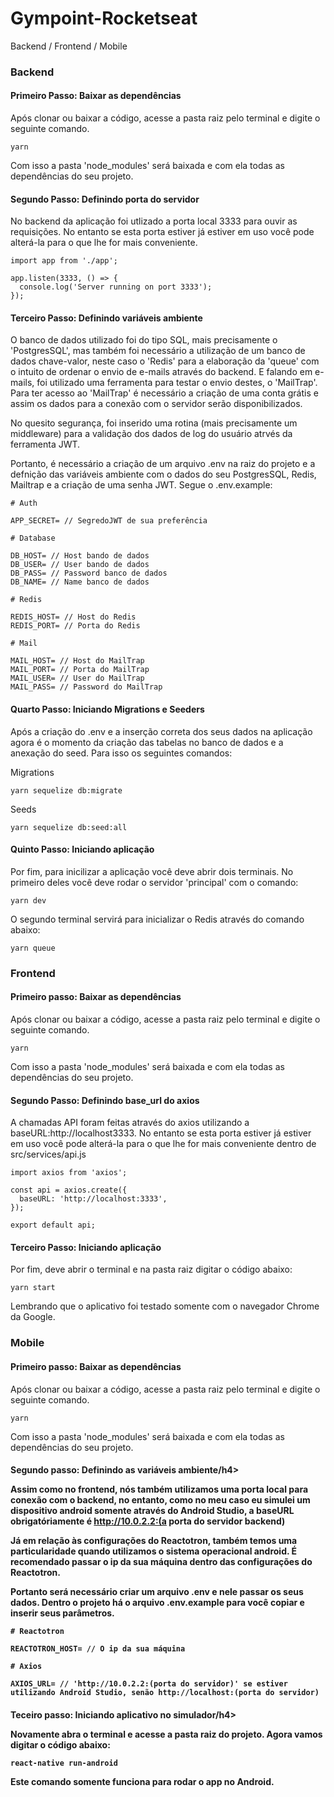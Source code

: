 # Gympoint-Rocketseat

Backend / Frontend / Mobile

<h3>Backend</h3>

<h4>Primeiro Passo: Baixar as dependências</h4>

Após clonar ou baixar a código, acesse a pasta raiz pelo terminal e digite o seguinte comando.

```
yarn
```

Com isso a pasta 'node_modules' será baixada e com ela todas as dependências do seu projeto.

<h4>Segundo Passo: Definindo porta do servidor</h4>

No backend da aplicação foi utlizado a porta local 3333 para ouvir as requisições. No entanto se esta porta estiver já estiver em uso você pode alterá-la para o que lhe for mais conveniente.

```
import app from './app';

app.listen(3333, () => {
  console.log('Server running on port 3333');
});
```

<h4>Terceiro Passo: Definindo variáveis ambiente</h4>

O banco de dados utilizado foi do tipo SQL, mais precisamente o 'PostgresSQL', mas também foi necessário a utilização de um banco de dados chave-valor, neste caso o 'Redis' para a elaboração da 'queue' com o intuito de ordenar o envio de e-mails através do backend. E falando em e-mails, foi utilizado uma ferramenta para testar o envio destes, o 'MailTrap'. Para ter acesso ao 'MailTrap' é necessário a criação de uma conta grátis e assim os dados para a conexão com o servidor serão disponibilizados.

No quesito segurança, foi inserido uma rotina (mais precisamente um middleware) para a validação dos dados de log do usuário atrvés da ferramenta JWT.

Portanto, é necessário a criação de um arquivo .env na raiz do projeto e a defnição das variáveis ambiente com o dados do seu PostgresSQL, Redis, Mailtrap e a criação de uma senha JWT. Segue o .env.example:

```
# Auth

APP_SECRET= // SegredoJWT de sua preferência

# Database

DB_HOST= // Host bando de dados
DB_USER= // User bando de dados
DB_PASS= // Password banco de dados
DB_NAME= // Name banco de dados

# Redis

REDIS_HOST= // Host do Redis
REDIS_PORT= // Porta do Redis

# Mail

MAIL_HOST= // Host do MailTrap
MAIL_PORT= // Porta do MailTrap
MAIL_USER= // User do MailTrap
MAIL_PASS= // Password do MailTrap
```

<h4>Quarto Passo: Iniciando Migrations e Seeders</h4>

Após a criação do .env e a inserção correta dos seus dados na aplicação agora é o momento da criação das tabelas no banco de dados e a anexação do seed. Para isso os seguintes comandos:

Migrations
```
yarn sequelize db:migrate
```

Seeds
```
yarn sequelize db:seed:all
```

<h4>Quinto Passo: Iniciando aplicação</h4>

Por fim, para inicilizar a aplicação você deve abrir dois terminais. No primeiro deles você deve rodar o servidor 'principal' com o comando:
```
yarn dev
```

O segundo terminal servirá para inicializar o Redis através do comando abaixo:
```
yarn queue
```

<h3>Frontend</h3>

<h4>Primeiro passo: Baixar as dependências</h4>

Após clonar ou baixar a código, acesse a pasta raiz pelo terminal e digite o seguinte comando.

```
yarn
```

Com isso a pasta 'node_modules' será baixada e com ela todas as dependências do seu projeto.

<h4>Segundo Passo: Definindo base_url do axios</h4>

A chamadas API foram feitas através do axios utilizando a baseURL:http://localhost3333. No entanto se esta porta estiver já estiver em uso você pode alterá-la para o que lhe for mais conveniente dentro de src/services/api.js

```
import axios from 'axios';

const api = axios.create({
  baseURL: 'http://localhost:3333',
});

export default api;
```

<h4>Terceiro Passo: Iniciando aplicação</h4>

Por fim, deve abrir o terminal e na pasta raiz digitar o código abaixo:
```
yarn start
```

Lembrando que o aplicativo foi testado somente com o navegador Chrome da Google.

<h3>Mobile</h3>

<h4>Primeiro passo: Baixar as dependências</h4>

Após clonar ou baixar a código, acesse a pasta raiz pelo terminal e digite o seguinte comando.

```
yarn
```

Com isso a pasta 'node_modules' será baixada e com ela todas as dependências do seu projeto.

<h4>Segundo passo: Definindo as variáveis ambiente/h4>
  
Assim como no frontend, nós também utilizamos uma porta local para conexão com o backend, no entanto, como no meu caso eu simulei um dispositivo android somente através do Android Studio, a baseURL obrigatóriamente é http://10.0.2.2:(a porta do servidor backend)

Já em relação às configurações do Reactotron, também temos uma particularidade quando utilizamos o sistema operacional android. É recomendado passar o ip da sua máquina dentro das configurações do Reactotron.

Portanto será necessário criar um arquivo .env e nele passar os seus dados. Dentro o projeto há o arquivo .env.example para você copiar e inserir seus parâmetros.

```
# Reactotron

REACTOTRON_HOST= // O ip da sua máquina

# Axios

AXIOS_URL= // 'http://10.0.2.2:(porta do servidor)' se estiver utilizando Android Studio, senão http://localhost:(porta do servidor)
```

<h4>Teceiro passo: Iniciando aplicativo no simulador/h4>
  
 Novamente abra o terminal e acesse a pasta raiz do projeto. Agora vamos digitar o código abaixo:
 
 ```
 react-native run-android
 ```
 
 Este comando somente funciona para rodar o app no Android.


